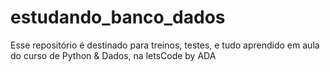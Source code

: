 # estudando_banco_dados
Esse repositório é destinado para treinos, testes, e tudo aprendido em aula do curso de Python &amp; Dados, na letsCode by ADA
